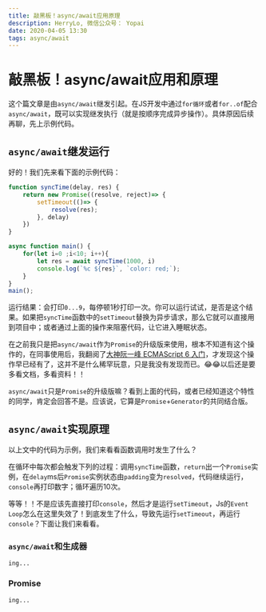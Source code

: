 ```yaml
---
title: 敲黑板！async/await应用原理
description: HerryLo, 微信公众号： Yopai
date: 2020-04-05 13:30
tags: async/await
---
```


# 敲黑板！async/await应用和原理

这个篇文章是由`async/await`继发引起。在JS开发中通过`for循环`或者`for..of`配合`async/await`，既可以实现继发执行（就是按顺序完成异步操作）。具体原因后续再聊，先上示例代码。

## `async/await`继发运行

好的！我们先来看下面的示例代码：
```javascript
function syncTime(delay, res) {
    return new Promise((resolve, reject)=> {
        setTimeout(()=> {
            resolve(res);
        }, delay)
    })
}

async function main() {
    for(let i=0 ;i<10; i++){
        let res = await syncTime(1000, i)
        console.log(`%c ${res}`, `color: red;`);
    }
}
main();
```
运行结果：会打印`0...9`，每停顿1秒打印一次。你可以运行试试，是否是这个结果。如果把`syncTime`函数中的`setTimeout`替换为异步请求，那么它就可以直接用到项目中；或者通过上面的操作来阻塞代码，让它进入睡眠状态。

在之前我只是把`async/await`作为`Promise`的升级版来使用，根本不知道有这个操作的，在同事使用后，我翻阅了[大神阮一峰 ECMAScript 6 入门](https://es6.ruanyifeng.com/#docs/async#%E5%AE%9E%E4%BE%8B%EF%BC%9A%E6%8C%89%E9%A1%BA%E5%BA%8F%E5%AE%8C%E6%88%90%E5%BC%82%E6%AD%A5%E6%93%8D%E4%BD%9C)，才发现这个操作早已经有了，这并不是什么稀罕玩意，只是我没有发现而已。😂😂以后还是要多看文档，多看资料！！

`async/await`只是`Promise`的升级版嘛？看到上面的代码，或者已经知道这个特性的同学，肯定会回答不是。应该说，它算是`Promise`+`Generator`的共同结合版。

## `async/await`实现原理

以上文中的代码为示例，我们来看看函数调用时发生了什么？

在循环中每次都会触发下列的过程：调用`syncTime`函数，`return`出一个`Promise`实例，在`delay`ms后`Promise`实例状态由`padding`变为`resolved`，代码继续运行，`console`再打印数字；循环遍历10次。

等等！！不是应该先直接打印`console`，然后才是运行`setTimeout`，Js的``Event Loop``怎么在这里失效了！到底发生了什么，导致先运行`setTimeout`，再运行`console`？下面让我们来看看。

### `async/await`和生成器

`ing...`

### Promise

`ing...`
